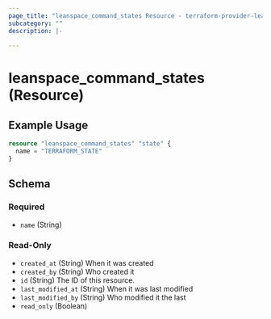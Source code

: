 ```yaml
---
page_title: "leanspace_command_states Resource - terraform-provider-leanspace"
subcategory: ""
description: |-
  
---
```


# leanspace_command_states (Resource)



## Example Usage

```terraform
resource "leanspace_command_states" "state" {
  name = "TERRAFORM_STATE"
}
```

<!-- schema generated by tfplugindocs -->
## Schema

### Required

- `name` (String)

### Read-Only

- `created_at` (String) When it was created
- `created_by` (String) Who created it
- `id` (String) The ID of this resource.
- `last_modified_at` (String) When it was last modified
- `last_modified_by` (String) Who modified it the last
- `read_only` (Boolean)
